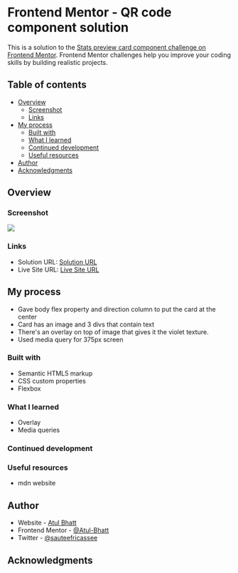 # Frontend Mentor - QR code component solution

This is a solution to the [Stats preview card component challenge on Frontend Mentor](https://www.frontendmentor.io/challenges/stats-preview-card-component-8JqbgoU62). Frontend Mentor challenges help you improve your coding skills by building realistic projects. 

## Table of contents

- [Overview](#overview)
  - [Screenshot](#screenshot)
  - [Links](#links)
- [My process](#my-process)
  - [Built with](#built-with)
  - [What I learned](#what-i-learned)
  - [Continued development](#continued-development)
  - [Useful resources](#useful-resources)
- [Author](#author)
- [Acknowledgments](#acknowledgments)


## Overview

### Screenshot

![](./screenshot.jpg)

### Links

- Solution URL: [Solution URL](https://github.com/Atul-Bhatt/qrcode)
- Live Site URL: [Live Site URL](https://atul-bhatt.github.io/qrcode/)

## My process

- Gave body flex property and direction column to put the card at the center
- Card has an image and 3 divs that contain text
- There's an overlay on top of image that gives it the violet texture.
- Used media query for 375px screen

### Built with

- Semantic HTML5 markup
- CSS custom properties
- Flexbox

### What I learned
- Overlay
- Media queries

### Continued development

### Useful resources
- mdn website

## Author

- Website - [Atul Bhatt](https://www.your-site.com)
- Frontend Mentor - [@Atul-Bhatt](https://www.frontendmentor.io/profile/Atul-Bhatt)
- Twitter - [@sauteefricassee](https://www.twitter.com/sauteefricassee)

## Acknowledgments